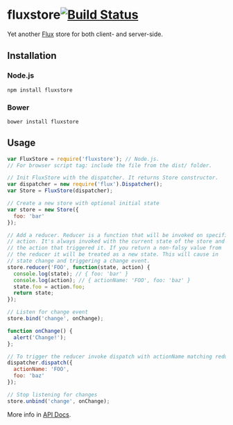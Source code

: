# fluxstore[![Build Status](https://secure.travis-ci.org/pwlmaciejewski/fluxstore.png?branch=master)](http://travis-ci.org/pwlmaciejewski/fluxstore)

Yet another [Flux](http://facebook.github.io/flux/) store for both client- and server-side.

## Installation

### Node.js

```
npm install fluxstore
```

### Bower
```
bower install fluxstore
```

## Usage

```javascript
var FluxStore = require('fluxstore'); // Node.js. 
// For browser script tag: include the file from the dist/ folder.

// Init FluxStore with the dispatcher. It returns Store constructor.
var dispatcher = new require('flux').Dispatcher();
var Store = FluxStore(dispatcher);

// Create a new store with optional initial state
var store = new Store({
  foo: 'bar'
});

// Add a reducer. Reducer is a function that will be invoked on specified
// action. It's always invoked with the current state of the store and
// the action that triggered it. If you return a non-falsy value from
// the reducer it will be treated as a new state. This will cause in
// state change and triggering a change event.
store.reducer('FOO', function(state, action) {
  console.log(state); // { foo: 'bar' }
  console.log(action); // { actionName: 'FOO', foo: 'baz' }
  state.foo = action.foo;
  return state;
});

// Listen for change event
store.bind('change', onChange);

function onChange() {
  alert('Change!');
};

// To trigger the reducer invoke dispatch with actionName matching reducer's name
dispatcher.dispatch({
  actionName: 'FOO',
  foo: 'baz'
});

// Stop listening for changes
store.unbind('change', onChange);

```

More info in [API Docs](./docs/index.md).
